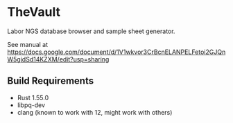 # TheVault

Labor NGS database browser and sample sheet generator.

See manual at https://docs.google.com/document/d/1V1wkvor3CrBcnELANPELFetoi2GJQnW5gjdSd14KZXM/edit?usp=sharing

## Build Requirements

* Rust 1.55.0
* libpq-dev
* clang (known to work with 12, might work with others)

